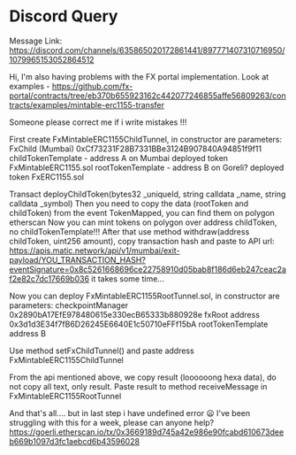 # Discord Query

Message Link: https://discord.com/channels/635865020172861441/897771407310716950/1079965153052864512

Hi, I'm also having problems with the FX portal implementation. Look at examples - https://github.com/fx-portal/contracts/tree/eb370b655923162c442077246855affe56809263/contracts/examples/mintable-erc1155-transfer

Someone please correct me if i write mistakes !!!

First create FxMintableERC1155ChildTunnel, in constructor are parameters:
FxChild (Mumbai) 0xCf73231F28B7331BBe3124B907840A94851f9f11
childTokenTemplate - address A on Mumbai deployed token FxMintableERC1155.sol
rootTokenTemplate - address B on Goreli? deployed token FxERC1155.sol

Transact deployChildToken(bytes32 _uniqueId, string calldata _name, string calldata _symbol)
Then you need to copy the data (rootToken and childToken) from the event TokenMapped, you can find them on polygon etherscan
Now you can mint tokens on polygon over address childToken, no childTokenTemplate!!!
After that use method withdraw(address childToken, uint256 amount), copy transaction hash and paste to API url: https://apis.matic.network/api/v1/mumbai/exit-payload/YOU_TRANSACTION_HASH?eventSignature=0x8c5261668696ce22758910d05bab8f186d6eb247ceac2af2e82c7dc17669b036
it takes some time...

Now you can deploy FxMintableERC1155RootTunnel.sol, in constructor are parameters:
checkpointManager 0x2890bA17EfE978480615e330ecB65333b880928e
fxRoot address 0x3d1d3E34f7fB6D26245E6640E1c50710eFFf15bA
rootTokenTemplate address B

Use method setFxChildTunnel() and paste address FxMintableERC1155ChildTunnel

From the api mentioned above, we copy result (loooooong hexa data), do not copy all text, only result.
Paste result to method receiveMessage in FxMintableERC1155RootTunnel

And that's all.... but in last step i have undefined error 😦 I've been struggling with this for a week, please can anyone help?
https://goerli.etherscan.io/tx/0x3669189d745a42e986e90fcabd610673deeb669b1097d3fc1aebcd6b43596028 